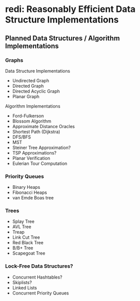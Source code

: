 # redi: Reasonably Efficient Data Structure Implementations

## Planned Data Structures / Algorithm Implementations

### Graphs

Data Structure Implementations

-   Undirected Graph
-   Directed Graph
-   Directed Acyclic Graph
-   Planar Graph

Algorithm Implementations

-   Ford-Fulkerson
-   Blossom Algorithm
-   Approximate Distance Oracles
-   Shortest Path (Dijkstra)
-   DFS/BFS
-   MST
-   Steiner Tree Approximation?
-   TSP Approximations?
-   Planar Verification
-   Eulerian Tour Computation

### Priority Queues

-   Binary Heaps
-   Fibonacci Heaps
-   van Emde Boas tree

### Trees

-   Splay Tree
-   AVL Tree
-   Treap
-   Link Cut Tree
-   Red Black Tree
-   B/B+ Tree
-   Scapegoat Tree

### Lock-Free Data Structures?

-   Concurrent Hashtables?
-   Skiplists?
-   Linked Lists
-   Concurrent Priority Queues
